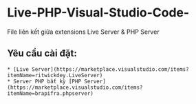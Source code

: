 # Live-PHP-Visual-Studio-Code-

File liên kết giữa extensions Live Server &amp; PHP Server

## Yêu cầu cài đặt:

    * [Live Server](https://marketplace.visualstudio.com/items?itemName=ritwickdey.LiveServer)
    * Server PHP bất kỳ [PHP Server](https://marketplace.visualstudio.com/items?itemName=brapifra.phpserver)
